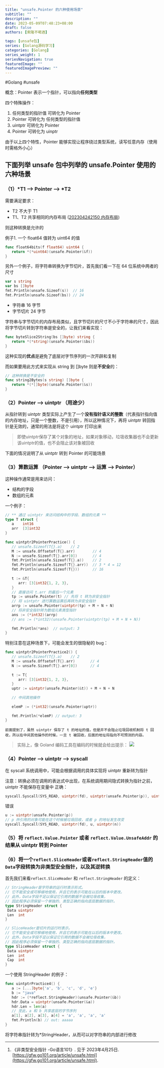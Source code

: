 ```yaml
---
title: "unsafe.Pointer 的六种使用场景"
subtitle: ""
description: ""
date: 2023-05-09T07:48:23+08:00
draft: false
authors: [索隆不喝酒]

tags: [unsafe包]
series: [Golang源码学习]
categories: [Golang]
series_weight: 1
seriesNavigation: true
featuredImage: ""
featuredImagePreview: ""
---
```

<!--more-->

#Golang #unsafe

概念：Pointer 表示一个指针，可以指向**任何类型**

四个特殊操作：
1. 任何类型的指针值 可转化为 Pointer
2. Pointer 可转化为 任何类型的指针值
3. uintptr 可转化为 Pointer
4. Pointer 可转化为 uinptr

由于以上四个特性，Pointer 能够实现让程序绕过类型系统，读写任意内存（使用时需格外小心）

## 下面列举 unsafe 包中列举的 unsafe.Pointer 使用的六种场景

### （1）\*T1 --> Pointer --> \*T2
需要满足要求：
- T2 不大于 T1
- T1、T2 共享相同的内存布局 ([202304242150 内存布局](content/posts/go/golang-underlying/202304242150%20内存布局.md))

则这种转换是允许的

例子1. 一个 float64 值转为 uint64 的值
```go
func float64bits(f float64) uint64 {  
   return *(*uint64)(unsafe.Pointer(&f))  
}
```

另外一个例子，将字符串转换为字节切片，首先我们看一下在 64 位系统中两者的尺寸
```go
var s string  
var bs []byte  
fmt.Println(unsafe.Sizeof(s))  // 16  
fmt.Println(unsafe.Sizeof(bs)) // 24
```
- 字符串 16 字节
- 字节切片 24 字节

字符串与字节切片的内存布局类似，且字节切片的尺寸不小于字符串的尺寸，因此将字节切片转到字符串是安全的，让我们来看实现：
```go
func byteSlice2String(bs []byte) string {  
   return *(*string)(unsafe.Pointer(&bs))  
}
```
这种实现的**优点**是避免了底层对字节序列的一次开辟和复制

而如果要用此方式来实现从 string 到 []byte 则是**不安全**的：
```go
// 这种转换是不安全的  
func string2Bytes(s string) []byte {  
   return *(*[]byte)(unsafe.Pointer(&s))  
}
```

### （2）Pointer --> uintptr （用途少）
从指针转到 uintptr 类型实际上产生了一个**没有指针语义的整数**（代表指针指向值的内存地址，只是一个整数，不是引用），所以这种情况下，再将 uintptr 转回指针是无效的，通常的用法是将这个 uintptr 打印出来
> 即使uintptr保存了某个对象的地址，如果对象移动，垃圾收集器也不会更新该uintptr的值，也不会阻止该对象被回收

下面的情况说明了从 uintptr 转到 Pointer 的可能场景
### （3）算数运算 （Pointer --> uintptr --> 运算 --> Pointer）
这种操作通常是用来访问：
- 结构的字段
- 数组的元素

一个例子：
```go
// ** 通过 uintptr 来访问结构中的字段、数组的元素 **  
type T struct {  
   a    int16  
   arr  [3]int32  
}  
  
func uintptr2PointerPractice() {  
   // unsafe.Sizeof(T{}.a)    // 2  
   M := unsafe.Offsetof(T{}.arr)        // 4  
   N := unsafe.Sizeof(T{}.arr[0])       // 4  
   fmt.Println(unsafe.Sizeof(T{}.a))    // 2  
   fmt.Println(unsafe.Sizeof(T{}.arr))  // 3 * 4 = 12  
   fmt.Println(unsafe.Sizeof(T{}))      // 16  
  
   t := &T{  
      arr: [3]int32{1, 2, 3},  
   }  
   // 直接访问 t.arr 的最后一个元素  
   tp := unsafe.Pointer(t) // 先将 t 转为非安全指针  
   // 将 uintptr 进行算数运算后再转为非安全指针  
   arrp := unsafe.Pointer(uintptr(tp) + M + N + N)  
   // 将非安全指针转为数组元素类型指针  
   ans := (*int32)(arrp)  
   // ans := (*int32)(unsafe.Pointer(uintptr(tp) + M + N + N))
  
   fmt.Println(*ans)  // output: 3  
}
```

特别注意在这种场景下，可能会发生的很隐秘的 bug：
```go
func uintptr2PointerPractice2() {  
   // unsafe.Sizeof(T{}.a)    // 2  
   M := unsafe.Offsetof(T{}.arr)       // 4  
   N := unsafe.Sizeof(T{}.arr[0])      // 4  
  
   t := T{  
      arr: [3]int32{1, 2, 3},  
   }  
   uptr := uintptr(unsafe.Pointer(&t)) + M + N + N  
     
   // 中间其他操作  
   
   elemP := (*int32)(unsafe.Pointer(uptr))  
  
   fmt.Println(*elemP) // output: 3  
}
```
`前面提到了，虽然 uintptr 保存了 t 的地址的值，但是并不会阻止垃圾回收机制将 t 回收，所以在中间其他操作的时候，一旦 t 被回收，后面的地址将指向不可预测的内容。`
> 实际上，像 Goland 编码工具在编码的时候就会给出提示：
> ![](images/posts/Pasted%20image%2020230425021503.png)

### （4）Pointer --> uintptr --> syscall
在 syscall 系统调用中，可能会根据调用的具体实现将 uintptr 重新转为指针

注意：转换必须在调用的表达式中出现，在系统调用期间隐式转换为指针之前，uintptr 不能保存在变量中
正确：
```go
syscall.Syscall(SYS_READ, uintptr(fd), uintptr(unsafe.Pointer(p)), uintptr(n))
```
错误
```go
u := uintptr(unsafe.Pointer(p))  
// p 所引用的对象可能在这个时候被垃圾回收，或者 p 的地址发生改变
syscall.Syscall(SYS_READ, uintptr(fd), u, uintptr(n))
```

### （5）将 `reflect.Value.Pointer` 或者 `reflect.Value.UnsafeAddr` 的结果从 uintptr 转到 Pointer
### （6）将一个`reflect.SliceHeader`或者`reflect.StringHeader`值的`Data`字段转换为非类型安全指针，以及其逆转换
首先我们来看`reflect.SliceHeader` 和 `reflect.StringHeader` 的定义：
```go
// StringHeader是字符串的运行时表示形式。
// 它不能安全或可移植地使用，并且它的表示可能在以后的版本中更改。
// 此外，Data字段不足以保证它引用的数据不会被垃圾收集，
// 因此程序必须保留一个单独的、类型正确的指向底层数据的指针。
type StringHeader struct {  
 Data uintptr  
 Len  int  
}

// SliceHeader是切片的运行时表示。
// 它不能安全或可移植地使用，并且它的表示可能在以后的版本中更改。
// 此外，Data字段不足以保证它引用的数据不会被垃圾收集，
// 因此程序必须保留一个单独的、类型正确的指向底层数据的指针。
type SliceHeader struct {  
 Data uintptr  
 Len  int  
 Cap  int  
}
```

一个使用 StringHeader 的例子：
```go
func uintptrPractice4() {  
   a := [...]byte{'a', 'b', 'c', 'd', 'e'}  
   b := "java"  
   hdr := (*reflect.StringHeader)(unsafe.Pointer(&b))  
   hdr.Data = uintptr(unsafe.Pointer(&a))  
   hdr.Len = len(a)  
   // 至此，a 和 b 共享底层的字节序列  
   a[1], a[2], a[3], a[4] = 'a', 'a', 'a', 'a'  
   fmt.Println(b) // out: aaaaa  
}
```
将字符串指针转为\*StringHeader，从而可以对字符串的内部进行修改

---
1. 《非类型安全指针 -Go语言101》. 见于 2023年4月25日. [https://gfw.go101.org/article/unsafe.html](https://gfw.go101.org/article/unsafe.html).